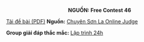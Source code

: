 **<center>NGUỒN: Free Contest 46</center>**

[Tải đề bài (PDF)](/statements/2259/DELCOL.pdf)
**Nguồn:** [Chuyên Sơn La Online Judge](http://csloj.ddns.net/)

**Group giải đáp thắc mắc:** [Lập trình 24h](https://www.facebook.com/groups/1386904321519984)